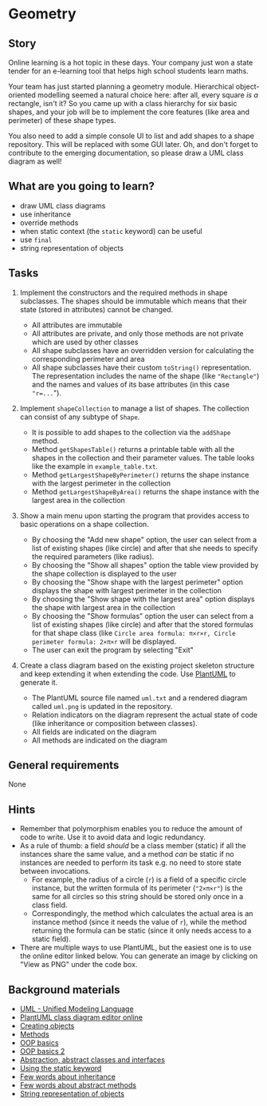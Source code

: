 # Geometry

## Story

Online learning is a hot topic in these days. Your company just won
a state tender for an e-learning tool that helps high school students
learn maths.

Your team has just started planning a geometry module.
Hierarchical object-oriented modelling seemed a natural choice here:
after all, every square _is a_ rectangle, isn't it? So you came up with
a class hierarchy for six basic shapes, and your job will be to implement
the core features (like area and perimeter) of these shape types.

You also need to add a simple console UI to list and add shapes
to a shape repository. This will be replaced with some GUI later.
Oh, and don't forget to contribute to the emerging
documentation, so please draw a UML class diagram as well!


## What are you going to learn?

- draw UML class diagrams
- use inheritance
- override methods
- when static context (the `static` keyword) can be useful
- use `final`
- string representation of objects


## Tasks

1. Implement the constructors and the required methods in shape subclasses. The shapes should be immutable which means that their state (stored in attributes) cannot be changed.
    - All attributes are immutable
    - All attributes are private, and only those methods are not private which are used by other classes
    - All shape subclasses have an overridden version for calculating the corresponding perimeter and area
    - All shape subclasses have their custom `toString()` representation. The representation includes the name of the shape (like `"Rectangle"`) and the names and values of its base attributes (in this case `"r=...`").

2. Implement `shapeCollection` to manage a list of shapes. The collection can consist of any subtype of `Shape`.
    - It is possible to add shapes to the collection via the `addShape` method.
    - Method `getShapesTable()` returns a printable table with all the
shapes in the collection and their parameter values.
The table looks like the example in `example_table.txt`.
    - Method `getLargestShapeByPerimeter()` returns the shape instance with the largest perimeter in the collection
    - Method `getLargestShapeByArea()` returns the shape instance with the largest area in the collection

3. Show a main menu upon starting the program that provides access to basic operations on a shape collection.
    - By choosing the "Add new shape" option, the user can select from a list of existing shapes (like circle) and after that she needs to specify the required parameters (like radius).
    - By choosing the "Show all shapes" option the table view provided by the shape collection is displayed to the user
    - By choosing the "Show shape with the largest perimeter" option displays the shape with largest perimeter in the collection
    - By choosing the "Show shape with the largest area" option displays the shape with largest area in the collection
    - By choosing the "Show formulas" option the user can select from a list of existing shapes (like circle) and after that the stored formulas for that shape class (like `Circle area formula: π×r×r, Circle perimeter formula: 2×π×r` will be displayed.
    - The user can exit the program by selecting "Exit"

4. Create a class diagram based on the existing project skeleton structure and keep extending it when extending the code. Use [PlantUML](https://plantuml.com/class-diagram) to generate it.
    - The PlantUML source file named `uml.txt` and a rendered diagram called `uml.png` is updated in the repository.
    - Relation indicators on the diagram represent the actual state of code (like inheritance or composition between classes).
    - All fields are indicated on the diagram
    - All methods are indicated on the diagram

## General requirements

None

## Hints

- Remember that polymorphism enables you to reduce the amount
  of code to write. Use it to avoid data and logic redundancy.
- As a rule of thumb: a field _should_ be a class member
  (static) if all the instances share the same value, and
  a method _can_ be static if no instances are needed to perform its task
  e.g. no need to store state between invocations.
    - For example, the radius of a circle (`r`) is a field of
      a specific circle instance, but the written formula of
      its perimeter (`"2×π×r"`) is the same for all circles
      so this string should be stored only once in a class field.
    - Correspondingly, the method which calculates the actual area
      is an instance method (since it needs the value of `r`), while
      the method returning the formula can be static (since it only
      needs access to a static field).
- There are multiple ways to use PlantUML, but the easiest one is to
  use the online editor linked below. You can generate an image by
  clicking on "View as PNG" under the code box.

## Background materials

- <i class="far fa-exclamation"></i> [UML - Unified Modeling Language](project/curriculum/materials/pages/general/uml-unified-modeling-language.md)
- <i class="far fa-exclamation"></i> [PlantUML class diagram editor online](https://plantuml.com/class-diagram)
- [Creating objects](project/curriculum/materials/pages/java/creating-objects.md)
- [Methods](project/curriculum/materials/pages/java/methods.md)
- [OOP basics](project/curriculum/materials/pages/java/basics-of-object-oriented-programming.md)
- [OOP basics 2](project/curriculum/materials/pages/java/basics-of-object-oriented-programming-with-java-part-2.md)
- [Abstraction, abstract classes and interfaces](project/curriculum/materials/pages/java/abstraction.md)
- [Using the static keyword](http://www.dummies.com/programming/java/what-is-the-static-keyword-in-java/)
- [Few words about inheritance](https://www.tutorialspoint.com/java/java_inheritance.htm)
- [Few words about abstract methods](http://tutorials.jenkov.com/java/abstract-classes.html)
- [String representation of objects](https://www.geeksforgeeks.org/object-tostring-method-in-java/)

